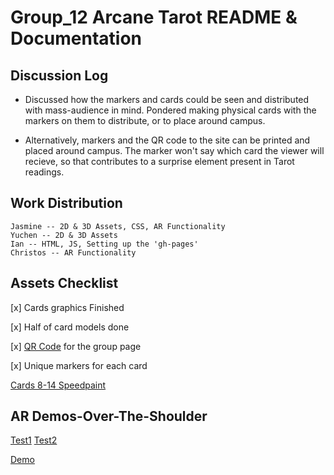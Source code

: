 # Group_12 Arcane Tarot README & Documentation
## Discussion Log

- Discussed how the markers and cards could be seen and distributed with mass-audience in mind.  Pondered making physical cards with the markers on them to distribute, or to place around campus.

- Alternatively, markers and the QR code to the site can be printed and placed around campus.  The marker won't say which card the viewer will recieve, so that contributes to a surprise element present in Tarot readings.
 
## Work Distribution

```
Jasmine -- 2D & 3D Assets, CSS, AR Functionality
Yuchen -- 2D & 3D Assets
Ian -- HTML, JS, Setting up the 'gh-pages' 
Christos -- AR Functionality
```
## Assets Checklist


[x] Cards graphics Finished

[x] Half of card models done

[x] [QR Code](https://github.com/robots-make-art-too/Group12_ArcaneTarot/blob/main/Assets/Markers%20and%20QR%20Codes/ArcaneTarotQR.png) for the group page

[x] Unique markers for each card

[Cards 8-14 Speedpaint](https://www.youtube.com/shorts/PHhMG-IjMvQ)

## AR Demos-Over-The-Shoulder

[Test1](https://cdn.discordapp.com/attachments/941026046726262878/953376904222740501/unknown.png)
[Test2](https://cdn.discordapp.com/attachments/941026046726262878/953383011246813214/unknown.png)

[Demo](https://youtu.be/tfLngJgYewY)
